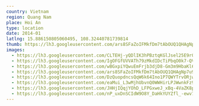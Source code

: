 ```yaml
---
country: Vietnam
region: Quang Nam
place: Hoi An
type: location
date: 2014-01
latlng: 15.886150805060495, 108.32440781739814
thumb: https://lh3.googleusercontent.com/ars8SFaZoIFMkfDm7tAbOUQ1QHAgNp7u9FMc4Kx4WJtVN4cRR6WOxwXInI1yAOnwX2bDFSb7MDACkX6o1ApEBJRrV3uxDZjkaGH9ohENLBlNMOPpAh5rDObLr8OC-SAehpJhKRE_VA
images:
  - https://lh3.googleusercontent.com/CLTEHj-yQDlIK3hPBztqKGlJsel25E9r0dyHgpzzuELda_bOVT4V3aJJTxKFAiSEyMCbCC2gq05kGR07AJOjSe45p2qHaAwy8ni6u_p_Smb4HJTgFIu_tl3CFdbLJjL5yVgKww9wVw
  - https://lh3.googleusercontent.com/IgOFGfUVVATh79zMkdIDcTiPbqO0k7-QVB-M8kgv4kvHnx0v20SPQzJUsyR602OKBEK6qqsg61d3Eohv8TYO7uWlUZHHL0LF8EUOdsl28Y83k4QlrFZMeHc2ZLDmunGXb07er_E0Lw
  - https://lh3.googleusercontent.com/wBGxpiYQwuEmFrjb3djD8-Gm3m9HbaKl636jlCLyhZERiVbBAT4Pz-3e928GSdm-Tl26h5NWvIaRTj3p0v0i8qm95PJOeG2M3eMezU6ff2ZLNaTszhX2cZfxstEr1I47em5UPEsmgg
  - https://lh3.googleusercontent.com/ars8SFaZoIFMkfDm7tAbOUQ1QHAgNp7u9FMc4Kx4WJtVN4cRR6WOxwXInI1yAOnwX2bDFSb7MDACkX6o1ApEBJRrV3uxDZjkaGH9ohENLBlNMOPpAh5rDObLr8OC-SAehpJhKRE_VA
  - https://lh3.googleusercontent.com/DzQuopdncsQqW6k64Ino1P7QWYTrvORjwatbz0rspsT7-6qcfAxC6Hw32tNNbHP6eGSfRk4QWIL-yV1VYuKm6FLATQa_mSeb-b1NxslRkWd5Xg66Es49mZEkaY0gWSG28eZJ9jG47w
  - https://lh3.googleusercontent.com/eaMui_L3wMjhUbvnQ0WWHirLPJWwnkFz9tJObNfbPTvvLDGMw65gi9B8_RyuILLNID_ly_8_2sOvKN1pBGlXrP5VPRvc5JUce7eknpC2y9QMgFdMCo2IMAcAh1Ja5K9W9KUyBFd76A
  - https://lh3.googleusercontent.com/JHHjIQqjYOhD_LFPGxweJ_xBq-4VaZK8p_yJ_6OI-8bPsmVu4FeaB3ovQYwsgMIbLGoXzVbkwaN8yVGYYZwNMaeglt3q9B3ddYBLyrb8R3oNCHqRDD4TQp4_UtMuAIEf-x41zvXUeg
  - https://lh3.googleusercontent.com/nP_uxDnSCIdW9O8Y_DaHkYUYZfl_-ewv7ToAzqXJSKKekhNDeRH8UZf1uTBo6F0VdASSTfcC_K6kO82sqBc-VAk8BpzAWan0ZNopoHCCZJR_MTLFDJ15hjE-YZs6kj0-E7F88Alxcw
---
```

